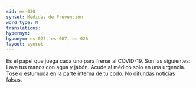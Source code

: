 ```yaml
---
sid: es-030
synset: Medidas de Prevención
word_type: N
translations: 
hypernym: 
hyponym: es-025, es-007, es-026
layout: synset
---
```

Es el papel que juega cada uno para frenar al COVID-19. Son las siguientes: Lava tus manos con agua y jabón. Acude al médico solo en una urgencia. Tose o esturnuda en la parte interna de tu codo. No difundas noticias falsas.